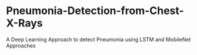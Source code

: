 # Pneumonia-Detection-from-Chest-X-Rays
A Deep Learning Approach to detect Pneumonia using LSTM and MobileNet Approaches
